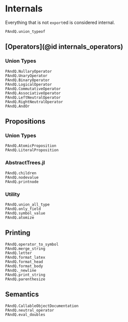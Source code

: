 
# Internals

Everything that is not `export`ed is considered internal.

```@docs
PAndQ.union_typeof
```

## [Operators](@id internals_operators)

### Union Types

```@docs
PAndQ.NullaryOperator
PAndQ.UnaryOperator
PAndQ.BinaryOperator
PAndQ.LogicalOperator
PAndQ.CommutativeOperator
PAndQ.AssociativeOperator
PAndQ.LeftNeutralOperator
PAndQ.RightNeutralOperator
PAndQ.AndOr
```

## Propositions

### Union Types

```@docs
PAndQ.AtomicProposition
PAndQ.LiteralProposition
```

### AbstractTrees.jl

```@docs
PAndQ.children
PAndQ.nodevalue
PAndQ.printnode
```

### Utility

```@docs
PAndQ.union_all_type
PAndQ.only_field
PAndQ.symbol_value
PAndQ.atomize
```

## Printing

```@docs
PAndQ.operator_to_symbol
PAndQ.merge_string
PAndQ.letter
PAndQ.format_latex
PAndQ.format_head
PAndQ.format_body
PAndQ._newline
PAndQ.print_string
PAndQ.parenthesize
```

## Semantics

```@docs
PAndQ.CallableObjectDocumentation
PAndQ.neutral_operator
PAndQ.eval_doubles
```
